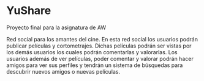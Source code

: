 # YuShare
Proyecto final para la asignatura de AW

Red social para los amantes del cine. En esta red social los usuarios podrán publicar películas y cortometrajes. Dichas películas podrán ser vistas por los demás usuarios los cuales podrán comentarlas y valorarlas. Los usuarios además de ver películas, poder comentar y valorar podrán hacer amigos para ver sus perfiles y tendrán un sistema de búsquedas para descubrir nuevos amigos o nuevas películas.
